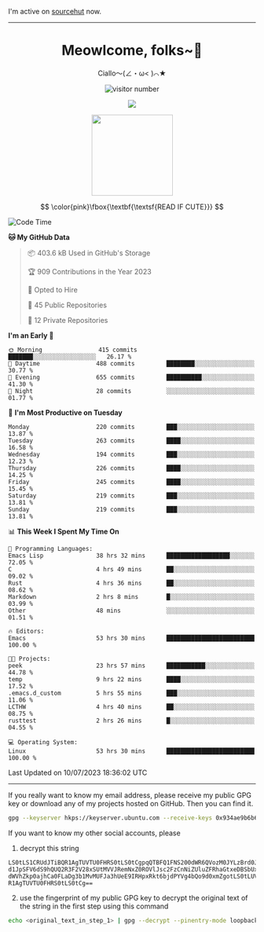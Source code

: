 I'm active on [sourcehut](https://sr.ht/~meow_king/) now. 

---

<div align="center">
  <h1>Meowlcome, folks~👋</h1>
  <p>Ciallo～(∠・ω< )⌒★</p>
</div>

<p align="center">
  <img src="https://count.getloli.com/get/@Ziqi-Yang?theme=rule34" alt="visitor number" />
</p>

<p align="center">
  <img src="https://skillicons.dev/icons?i=rust,c,py,flutter,go,java,js,bash,linux,emacs" />
</p>
<p align="center">
  <img height="165" src="https://github-readme-stats.vercel.app/api?username=Ziqi-Yang&show_icons=true&include_all_commits=true&hide_border=true" />
</p>

$$
\color{pink}\fbox{\textbf{\textsf{READ IF CUTE}}}
$$

<!--START_SECTION:waka-->
![Code Time](http://img.shields.io/badge/Code%20Time-1%2C349%20hrs%2034%20mins-blue)

**🐱 My GitHub Data** 

> 📦 403.6 kB Used in GitHub's Storage 
 > 
> 🏆 909 Contributions in the Year 2023
 > 
> 💼 Opted to Hire
 > 
> 📜 45 Public Repositories 
 > 
> 🔑 12 Private Repositories 
 > 
**I'm an Early 🐤** 

```text
🌞 Morning                415 commits         ███████░░░░░░░░░░░░░░░░░░   26.17 % 
🌆 Daytime                488 commits         ████████░░░░░░░░░░░░░░░░░   30.77 % 
🌃 Evening                655 commits         ██████████░░░░░░░░░░░░░░░   41.30 % 
🌙 Night                  28 commits          ░░░░░░░░░░░░░░░░░░░░░░░░░   01.77 % 
```
📅 **I'm Most Productive on Tuesday** 

```text
Monday                   220 commits         ███░░░░░░░░░░░░░░░░░░░░░░   13.87 % 
Tuesday                  263 commits         ████░░░░░░░░░░░░░░░░░░░░░   16.58 % 
Wednesday                194 commits         ███░░░░░░░░░░░░░░░░░░░░░░   12.23 % 
Thursday                 226 commits         ████░░░░░░░░░░░░░░░░░░░░░   14.25 % 
Friday                   245 commits         ████░░░░░░░░░░░░░░░░░░░░░   15.45 % 
Saturday                 219 commits         ███░░░░░░░░░░░░░░░░░░░░░░   13.81 % 
Sunday                   219 commits         ███░░░░░░░░░░░░░░░░░░░░░░   13.81 % 
```


📊 **This Week I Spent My Time On** 

```text
💬 Programming Languages: 
Emacs Lisp               38 hrs 32 mins      ██████████████████░░░░░░░   72.05 % 
C                        4 hrs 49 mins       ██░░░░░░░░░░░░░░░░░░░░░░░   09.02 % 
Rust                     4 hrs 36 mins       ██░░░░░░░░░░░░░░░░░░░░░░░   08.62 % 
Markdown                 2 hrs 8 mins        █░░░░░░░░░░░░░░░░░░░░░░░░   03.99 % 
Other                    48 mins             ░░░░░░░░░░░░░░░░░░░░░░░░░   01.51 % 

🔥 Editors: 
Emacs                    53 hrs 30 mins      █████████████████████████   100.00 % 

🐱‍💻 Projects: 
peek                     23 hrs 57 mins      ███████████░░░░░░░░░░░░░░   44.78 % 
temp                     9 hrs 22 mins       ████░░░░░░░░░░░░░░░░░░░░░   17.52 % 
.emacs.d_custom          5 hrs 55 mins       ███░░░░░░░░░░░░░░░░░░░░░░   11.06 % 
LCTHW                    4 hrs 40 mins       ██░░░░░░░░░░░░░░░░░░░░░░░   08.75 % 
rusttest                 2 hrs 26 mins       █░░░░░░░░░░░░░░░░░░░░░░░░   04.55 % 

💻 Operating System: 
Linux                    53 hrs 30 mins      █████████████████████████   100.00 % 
```


 Last Updated on 10/07/2023 18:36:02 UTC
<!--END_SECTION:waka-->

-----

If you really want to know my email address, please receive my public GPG key or download any of my projects hosted on GitHub. Then you can find it. 
```bash
gpg --keyserver hkps://keyserver.ubuntu.com --receive-keys 0x934ae9b6b6e9ff34
```
If you want to know my other social accounts, please
1) decrypt this string
```
LS0tLS1CRUdJTiBQR1AgTUVTU0FHRS0tLS0tCgpqQTBFQ1FNS200dWR6QVozM0JYLzBrd0JNU0Ru
d1JpSFV6dS9hQUQ2R3F2V28xSUtMVVJRemNxZ0ROVlJsc2FzCnNiZUluZFRhaGtxeDBSbUxEajVq
dWVhZkp0ajhCa0FLaDg3b1MvMUFJa3hUeE9IRHpxRkt6bjdPYVg4bQo9d0xmZgotLS0tLUVORCBQ
R1AgTUVTU0FHRS0tLS0tCg==
```
2) use the fingerprint of my public GPG key to decrypt the original text of the string in the first step using this command
```bash
echo <original_text_in_step_1> | gpg --decrypt --pinentry-mode loopback --armor
```


